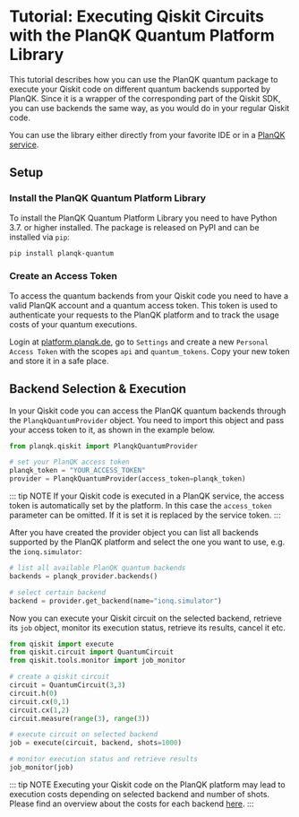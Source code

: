 # Tutorial: Executing Qiskit Circuits with the PlanQK Quantum Platform Library
This tutorial describes how you can use the PlanQK quantum package to execute your Qiskit code on different quantum backends supported by PlanQK. 
Since it is a wrapper of the corresponding part of the Qiskit SDK, you can use backends the same way, as you would do in your regular Qiskit code.

You can use the library either directly from your favorite IDE or in a [PlanQK service](../docs/service-platform.md).

## Setup

### Install the PlanQK Quantum Platform Library
To install the PlanQK Quantum Platform Library you need to have Python 3.7. or higher installed.
The package is released on PyPI and can be installed via `pip`:

```bash
pip install planqk-quantum
```

### Create an Access Token
To access the quantum backends from your Qiskit code you need to have a valid PlanQK account and a quantum access token.
This token is used to authenticate your requests to the PlanQK platform and to track the usage costs of your quantum executions.

Login at [platform.planqk.de](https://platform.planqk.de), go to `Settings` and create a new `Personal Access Token` with the scopes `api` and `quantum_tokens`.
Copy your new token and store it in a safe place.

## Backend Selection & Execution
In your Qiskit code you can access the PlanQK quantum backends through the `PlanqkQuantumProvider` object.
You need to import this object and pass your access token to it, as shown in the example below.

```python
from planqk.qiskit import PlanqkQuantumProvider

# set your PlanQK access token
planqk_token = "YOUR_ACCESS_TOKEN"
provider = PlanqkQuantumProvider(access_token=planqk_token)
```

::: tip NOTE
If your Qiskit code is executed in a PlanQK service, the access token is automatically set by the platform. 
In this case the `access_token` parameter can be omitted. If it is set it is replaced by the service token. 
:::

After you have created the provider object you can list all backends supported by the PlanQK platform and select the one you want to use, e.g. the `ionq.simulator`:

```python
# list all available PlanQK quantum backends
backends = planqk_provider.backends()

# select certain backend
backend = provider.get_backend(name="ionq.simulator")
```

Now you can execute your Qiskit circuit on the selected backend, retrieve its `job` object, monitor its execution status, retrieve its results, cancel it etc.

```python
from qiskit import execute
from qiskit.circuit import QuantumCircuit
from qiskit.tools.monitor import job_monitor

# create a qiskit circuit
circuit = QuantumCircuit(3,3)
circuit.h(0)
circuit.cx(0,1)
circuit.cx(1,2)
circuit.measure(range(3), range(3))

# execute circuit on selected backend
job = execute(circuit, backend, shots=1000)

# monitor execution status and retrieve results
job_monitor(job)
```

::: tip NOTE
Executing your Qiskit code on the PlanQK platform may lead to execution costs depending on selected backend and number of shots. 
Please find an overview about the costs for each backend [here](../docs/resource-costs.md). 
:::


